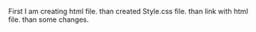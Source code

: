 First I am creating html file.
than created Style.css file.
than link with html file.
than some changes.
